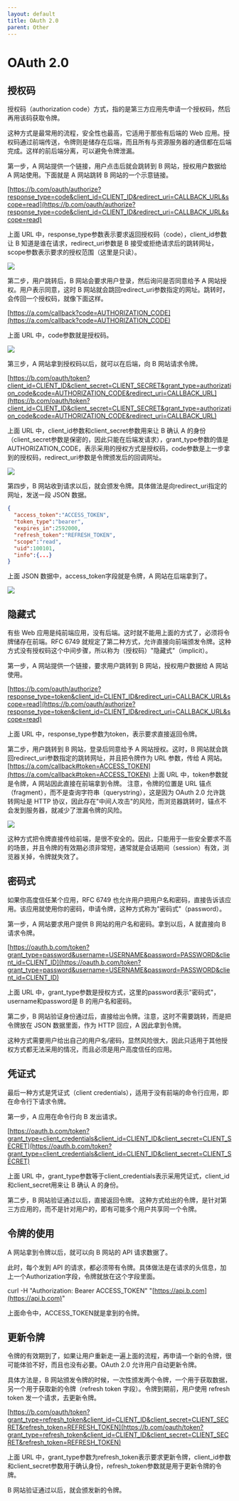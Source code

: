 ```yaml
---
layout: default
title: OAuth 2.0
parent: Other
---
```


# OAuth 2.0

## 授权码

授权码（authorization code）方式，指的是第三方应用先申请一个授权码，然后再用该码获取令牌。

这种方式是最常用的流程，安全性也最高，它适用于那些有后端的 Web 应用。授权码通过前端传送，令牌则是储存在后端，而且所有与资源服务器的通信都在后端完成。这样的前后端分离，可以避免令牌泄漏。

第一步，A 网站提供一个链接，用户点击后就会跳转到 B 网站，授权用户数据给 A 网站使用。下面就是 A 网站跳转 B 网站的一个示意链接。

[https://b.com/oauth/authorize?response_type=code&client_id=CLIENT_ID&redirect_uri=CALLBACK_URL&scope=read](https://b.com/oauth/authorize?response_type=code&client_id=CLIENT_ID&redirect_uri=CALLBACK_URL&scope=read)


上面 URL 中，response_type参数表示要求返回授权码（code），client_id参数让 B 知道是谁在请求，redirect_uri参数是 B 接受或拒绝请求后的跳转网址，scope参数表示要求的授权范围（这里是只读）。


![](../../assets/images/Other/attachments/OAuth%202.0_image_0.png)

第二步，用户跳转后，B 网站会要求用户登录，然后询问是否同意给予 A 网站授权。用户表示同意，这时 B 网站就会跳回redirect_uri参数指定的网址。跳转时，会传回一个授权码，就像下面这样。


[https://a.com/callback?code=AUTHORIZATION_CODE](https://a.com/callback?code=AUTHORIZATION_CODE)


上面 URL 中，code参数就是授权码。


![](../../assets/images/Other/attachments/OAuth%202.0_image_1.png)

第三步，A 网站拿到授权码以后，就可以在后端，向 B 网站请求令牌。


[https://b.com/oauth/token?client_id=CLIENT_ID&client_secret=CLIENT_SECRET&grant_type=authorization_code&code=AUTHORIZATION_CODE&redirect_uri=CALLBACK_URL](https://b.com/oauth/token?client_id=CLIENT_ID&client_secret=CLIENT_SECRET&grant_type=authorization_code&code=AUTHORIZATION_CODE&redirect_uri=CALLBACK_URL)


上面 URL 中，client_id参数和client_secret参数用来让 B 确认 A 的身份（client_secret参数是保密的，因此只能在后端发请求），grant_type参数的值是AUTHORIZATION_CODE，表示采用的授权方式是授权码，code参数是上一步拿到的授权码，redirect_uri参数是令牌颁发后的回调网址。


![](../../assets/images/Other/attachments/OAuth%202.0_image_2.png)

第四步，B 网站收到请求以后，就会颁发令牌。具体做法是向redirect_uri指定的网址，发送一段 JSON 数据。


```json
{    
  "access_token":"ACCESS_TOKEN",
  "token_type":"bearer",
  "expires_in":2592000,
  "refresh_token":"REFRESH_TOKEN",
  "scope":"read",
  "uid":100101,
  "info":{...}
}
```

上面 JSON 数据中，access_token字段就是令牌，A 网站在后端拿到了。

![](../../assets/images/Other/attachments/OAuth%202.0_image_3.png)

## 隐藏式

有些 Web 应用是纯前端应用，没有后端。这时就不能用上面的方式了，必须将令牌储存在前端。RFC 6749 就规定了第二种方式，允许直接向前端颁发令牌。这种方式没有授权码这个中间步骤，所以称为（授权码）"隐藏式"（implicit）。

第一步，A 网站提供一个链接，要求用户跳转到 B 网站，授权用户数据给 A 网站使用。

[https://b.com/oauth/authorize?response_type=token&client_id=CLIENT_ID&redirect_uri=CALLBACK_URL&scope=read](https://b.com/oauth/authorize?response_type=token&client_id=CLIENT_ID&redirect_uri=CALLBACK_URL&scope=read)


上面 URL 中，response_type参数为token，表示要求直接返回令牌。


第二步，用户跳转到 B 网站，登录后同意给予 A 网站授权。这时，B 网站就会跳回redirect_uri参数指定的跳转网址，并且把令牌作为 URL 参数，传给 A 网站。
[https://a.com/callback#token=ACCESS_TOKEN](https://a.com/callback#token=ACCESS_TOKEN)
上面 URL 中，token参数就是令牌，A 网站因此直接在前端拿到令牌。
注意，令牌的位置是 URL 锚点（fragment），而不是查询字符串（querystring），这是因为 OAuth 2.0 允许跳转网址是 HTTP 协议，因此存在"中间人攻击"的风险，而浏览器跳转时，锚点不会发到服务器，就减少了泄漏令牌的风险。


![](../../assets/images/Other/attachments/OAuth%202.0_image_4.png)


这种方式把令牌直接传给前端，是很不安全的。因此，只能用于一些安全要求不高的场景，并且令牌的有效期必须非常短，通常就是会话期间（session）有效，浏览器关掉，令牌就失效了。


## 密码式

如果你高度信任某个应用，RFC 6749 也允许用户把用户名和密码，直接告诉该应用。该应用就使用你的密码，申请令牌，这种方式称为"密码式"（password）。

第一步，A 网站要求用户提供 B 网站的用户名和密码。拿到以后，A 就直接向 B 请求令牌。


[https://oauth.b.com/token?grant_type=password&username=USERNAME&password=PASSWORD&client_id=CLIENT_ID](https://oauth.b.com/token?grant_type=password&username=USERNAME&password=PASSWORD&client_id=CLIENT_ID)


上面 URL 中，grant_type参数是授权方式，这里的password表示"密码式"，username和password是 B 的用户名和密码。


第二步，B 网站验证身份通过后，直接给出令牌。注意，这时不需要跳转，而是把令牌放在 JSON 数据里面，作为 HTTP 回应，A 因此拿到令牌。


这种方式需要用户给出自己的用户名/密码，显然风险很大，因此只适用于其他授权方式都无法采用的情况，而且必须是用户高度信任的应用。


## 凭证式

最后一种方式是凭证式（client credentials），适用于没有前端的命令行应用，即在命令行下请求令牌。

第一步，A 应用在命令行向 B 发出请求。


[https://oauth.b.com/token?grant_type=client_credentials&client_id=CLIENT_ID&client_secret=CLIENT_SECRET](https://oauth.b.com/token?grant_type=client_credentials&client_id=CLIENT_ID&client_secret=CLIENT_SECRET)


上面 URL 中，grant_type参数等于client_credentials表示采用凭证式，client_id和client_secret用来让 B 确认 A 的身份。


第二步，B 网站验证通过以后，直接返回令牌。
这种方式给出的令牌，是针对第三方应用的，而不是针对用户的，即有可能多个用户共享同一个令牌。


## 令牌的使用

A 网站拿到令牌以后，就可以向 B 网站的 API 请求数据了。

此时，每个发到 API 的请求，都必须带有令牌。具体做法是在请求的头信息，加上一个Authorization字段，令牌就放在这个字段里面。

curl -H "Authorization: Bearer ACCESS_TOKEN" "[https://api.b.com](https://api.b.com)"


上面命令中，ACCESS_TOKEN就是拿到的令牌。


## 更新令牌

令牌的有效期到了，如果让用户重新走一遍上面的流程，再申请一个新的令牌，很可能体验不好，而且也没有必要。OAuth 2.0 允许用户自动更新令牌。

具体方法是，B 网站颁发令牌的时候，一次性颁发两个令牌，一个用于获取数据，另一个用于获取新的令牌（refresh token 字段）。令牌到期前，用户使用 refresh token 发一个请求，去更新令牌。

[https://b.com/oauth/token?grant_type=refresh_token&client_id=CLIENT_ID&client_secret=CLIENT_SECRET&refresh_token=REFRESH_TOKEN](https://b.com/oauth/token?grant_type=refresh_token&client_id=CLIENT_ID&client_secret=CLIENT_SECRET&refresh_token=REFRESH_TOKEN)


上面 URL 中，grant_type参数为refresh_token表示要求更新令牌，client_id参数和client_secret参数用于确认身份，refresh_token参数就是用于更新令牌的令牌。


B 网站验证通过以后，就会颁发新的令牌。
